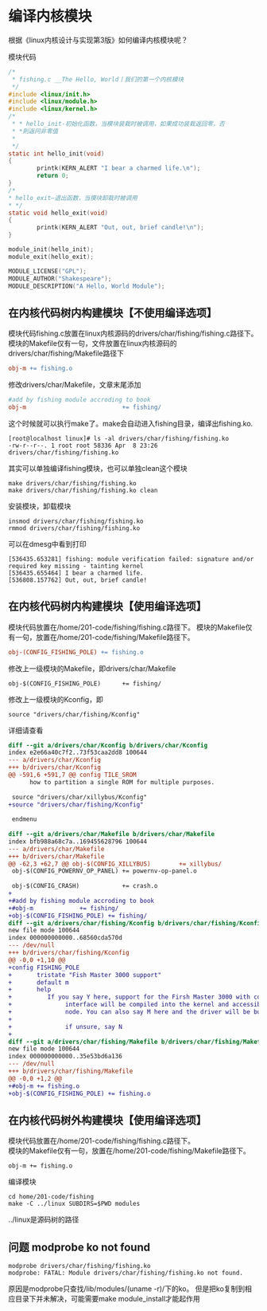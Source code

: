 编译内核模块
========================
根据《linux内核设计与实现第3版》如何编译内核模块呢？

模块代码
```c
/*
 * fishing.c __The Hello, World丨我们的第一个内核模块
 */
#include <linux/init.h>
#include <linux/module.h>
#include <linux/kernel.h>
/*
 * * hello_init-初始化函数，当模块装栽时被调用，如果成功装栽返回零，否
 * *則返冋非零值
 *
 */
static int hello_init(void)
{
        printk(KERN_ALERT "I bear a charmed life.\n");
        return 0;
}
/*
* hello_exit—退出函数，当摸块卸栽时被调用
* */
static void hello_exit(void)
{
        printk(KERN_ALERT "Out, out, brief candle!\n");
}

module_init(hello_init);
module_exit(hello_exit);

MODULE_LICENSE("GPL");
MODULE_AUTHOR("Shakespeare");
MODULE_DESCRIPTION("A Hello, World Module");
```


## 在内核代码树内构建模块【不使用编译选项】
模块代码fishing.c放置在linux内核源码的drivers/char/fishing/fishing.c路径下。  
模块的Makefile仅有一句，文件放置在linux内核源码的drivers/char/fishing/Makefile路径下
```Makefile
obj-m += fishing.o
```
修改drivers/char/Makefile，文章末尾添加
```Makefile
#add by fishing module accroding to book
obj-m                           += fishing/
```
这个时候就可以执行make了。make会自动进入fishing目录，编译出fishing.ko.
```shell-session
[root@localhost linux]# ls -al drivers/char/fishing/fishing.ko
-rw-r--r--. 1 root root 58336 Apr  8 23:26 drivers/char/fishing/fishing.ko
```
其实可以单独编译fishing模块，也可以单独clean这个模块
```shell-session
make drivers/char/fishing/fishing.ko
make drivers/char/fishing/fishing.ko clean
```
安装模块，卸载模块
```
insmod drivers/char/fishing/fishing.ko
rmmod drivers/char/fishing/fishing.ko
```
可以在dmesg中看到打印
``` 
[536435.653281] fishing: module verification failed: signature and/or required key missing - tainting kernel
[536435.655464] I bear a charmed life.
[536808.157762] Out, out, brief candle!
```
## 在内核代码树内构建模块【使用编译选项】
模块代码放置在/home/201-code/fishing/fishing.c路径下。
模块的Makefile仅有一句，放置在/home/201-code/fishing/Makefile路径下。
```Makefile
obj-(CONFIG_FISHING_POLE) += fishing.o
```
修改上一级模块的Makefile，即drivers/char/Makefile
```
obj-$(CONFIG_FISHING_POLE)      += fishing/
```
修改上一级模块的Kconfig，即
```config
source "drivers/char/fishing/Kconfig"
```
详细请查看
```Diff
diff --git a/drivers/char/Kconfig b/drivers/char/Kconfig
index e2e66a40c7f2..73f53caa2dd8 100644
--- a/drivers/char/Kconfig
+++ b/drivers/char/Kconfig
@@ -591,6 +591,7 @@ config TILE_SROM
 	  how to partition a single ROM for multiple purposes.
 
 source "drivers/char/xillybus/Kconfig"
+source "drivers/char/fishing/Kconfig"
 
 endmenu
 
diff --git a/drivers/char/Makefile b/drivers/char/Makefile
index bfb988a68c7a..169455628796 100644
--- a/drivers/char/Makefile
+++ b/drivers/char/Makefile
@@ -62,3 +62,7 @@ obj-$(CONFIG_XILLYBUS)		+= xillybus/
 obj-$(CONFIG_POWERNV_OP_PANEL)	+= powernv-op-panel.o
 
 obj-$(CONFIG_CRASH)            += crash.o
+
+#add by fishing module accroding to book
+#obj-m				+= fishing/
+obj-$(CONFIG_FISHING_POLE)	+= fishing/
diff --git a/drivers/char/fishing/Kconfig b/drivers/char/fishing/Kconfig
new file mode 100644
index 000000000000..68560cda570d
--- /dev/null
+++ b/drivers/char/fishing/Kconfig
@@ -0,0 +1,10 @@
+config FISHING_POLE
+       tristate "Fish Master 3000 support"
+       default m
+       help
+	       If you say Y here, support for the Firsh Master 3000 with computer
+               interface will be compiled into the kernel and accessible via a device
+               node. You can also say M here and the driver will be built as a module named fishing.ko
+
+               if unsure, say N
+
diff --git a/drivers/char/fishing/Makefile b/drivers/char/fishing/Makefile
new file mode 100644
index 000000000000..35e53bd6a136
--- /dev/null
+++ b/drivers/char/fishing/Makefile
@@ -0,0 +1,2 @@
+#obj-m += fishing.o
+obj-$(CONFIG_FISHING_POLE) += fishing.o
```

## 在内核代码树外构建模块【使用编译选项】
模块代码放置在/home/201-code/fishing/fishing.c路径下。  
模块的Makefile仅有一句，放置在/home/201-code/fishing/Makefile路径下。
```
obj-m += fishing.o
```
编译模块
```
cd home/201-code/fishing
make -C ../linux SUBDIRS=$PWD modules
```
../linux是源码树的路径



## 问题 modprobe ko not found
```
modprobe drivers/char/fishing/fishing.ko
modprobe: FATAL: Module drivers/char/fishing/fishing.ko not found.
```
原因是modprobe只查找/lib/modules/(uname -r)/下的ko。 但是把ko复制到相应目录下并未解决，可能需要make module_install才能起作用

